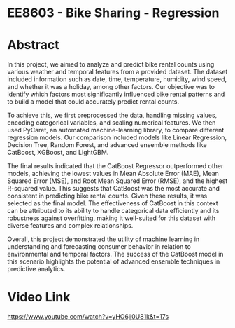 # EE8603 - Bike Sharing - Regression

# Abstract
In this project, we aimed to analyze and predict bike rental counts using various weather and temporal features from a provided dataset. The dataset included information such as date, time, temperature, humidity, wind speed, and whether it was a holiday, among other factors. Our objective was to identify which factors most significantly influenced bike rental patterns and to build a model that could accurately predict rental counts.

To achieve this, we first preprocessed the data, handling missing values, encoding categorical variables, and scaling numerical features. We then used PyCaret, an automated machine-learning library, to compare different regression models. Our comparison included models like Linear Regression, Decision Tree, Random Forest, and advanced ensemble methods like CatBoost, XGBoost, and LightGBM.

The final results indicated that the CatBoost Regressor outperformed other models, achieving the lowest values in Mean Absolute Error (MAE), Mean Squared Error (MSE), and Root Mean Squared Error (RMSE), and the highest R-squared value. This suggests that CatBoost was the most accurate and consistent in predicting bike rental counts. Given these results, it was selected as the final model. The effectiveness of CatBoost in this context can be attributed to its ability to handle categorical data efficiently and its robustness against overfitting, making it well-suited for this dataset with diverse features and complex relationships.

Overall, this project demonstrated the utility of machine learning in understanding and forecasting consumer behavior in relation to environmental and temporal factors. The success of the CatBoost model in this scenario highlights the potential of advanced ensemble techniques in predictive analytics.

# Video Link
https://www.youtube.com/watch?v=yHO6jj0U81k&t=17s
